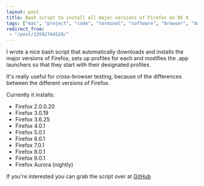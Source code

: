 ```yaml
---
layout: post
title: Bash script to install all major versions of Firefox on OS X
tags: ["mac", "project", "code", "terminal", "software", "browser", "downloads", "github", "development"]
redirect_from:
 - "/post/13592744529/"
---
```


I wrote a nice bash script that automatically downloads and installs the major versions of Firefox, sets up profiles for each and modifies the .app launchers so that they start with their designated profiles.

<!-- more -->

It's really useful for cross-browser testing, because of the differences between the different versions of Firefox.

Currently it installs:

- Firefox 2.0.0.20
- Firefox 3.0.19
- Firefox 3.6.25
- Firefox 4.0.1
- Firefox 5.0.1
- Firefox 6.0.1
- Firefox 7.0.1
- Firefox 8.0.1
- Firefox 9.0.1
- Firefox Aurora (nightly)

If you're interested you can grab the script over at [GitHub](https://github.com/omgmog/install-all-firefox)
